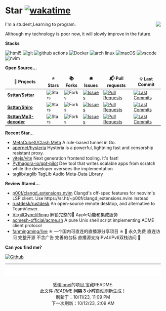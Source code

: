 # Star [![wakatime](https://wakatime.com/badge/user/840d21f8-ccf6-4443-ba54-0b5c2549c2e4.svg)](https://wakatime.com/@840d21f8-ccf6-4443-ba54-0b5c2549c2e4)

<picture>
  <source
    srcset="https://github-readme-stats.vercel.app/api?username=Ssttar&show_icons=true&theme=dark"
  />
  <source
    srcset="https://github-readme-stats.vercel.app/api?username=Ssttar&show_icons=true"
    media="(prefers-color-scheme: light), (prefers-color-scheme: no-preference)"
  />
  <img src="https://github-readme-stats.vercel.app/api?username=Ssttar&show_icons=true" align=right />
</picture>

I'm a student,Learning to program.

Although my technology is poor now, it will slowly improve in the future.

**Stacks**

<p>
  <img alt="html5" src="https://img.shields.io/badge/-HTML5-E34F26?style=flat-square&logo=html5&logoColor=white" />
  <img alt="git" src="https://img.shields.io/badge/-Git-F05032?style=flat-square&logo=git&logoColor=white" />
  <img alt="github actions"
    src="https://img.shields.io/badge/-Github_Actions-2088FF?style=flat-square&logo=github-actions&logoColor=white" />
  <img alt="Docker" src="https://img.shields.io/badge/-Docker-46a2f1?style=flat-square&logo=docker&logoColor=white" />
    <img alt="arch linux"src="https://camo.githubusercontent.com/5663f9a4e9d0c47f590d839330c5b4a140a4af82eb3ffb47d130a4dd9c321273/68747470733a2f2f696d672e736869656c64732e696f2f62616467652f2d617263686c696e75782d626c61636b3f7374796c653d666c61742d737175617265266c6f676f3d617263686c696e7578266c6f676f436f6c6f723d626c7565"/>
  <img alt="macOS" src="https://img.shields.io/badge/-macOS-333?style=flat-square&logo=apple&logoColor=white" />
  <img alt="vscode" src="https://img.shields.io/badge/Visual%20Studio%20Code-blue?style=flat-square&logo=visual-studio-code&logoColor=ffffff" />
  <img alt="nvim" src="https://img.shields.io/badge/NeoVim-649047?style=flat-square&logo=neovim&logoColor=ffffff" />
</p>

**Open Source...**

<table><thead align=center><tr border: none;><td><b>🎁 Projects</b></td><td><b>⭐ Stars</b></td><td><b>📚 Forks</b></td><td><b>🛎 Issues</b></td><td><b>📬 Pull requests</b></td><td><b>💡 Last Commit</b></td></tr></thead><tbody><tr><td><a href=https://github.com/Ssttar/Ssttar><b>Ssttar/Ssttar</b></a></td><td><img alt=Stars src="https://img.shields.io/github/stars/Ssttar/Ssttar?style=flat-square&labelColor=343b41"></td><td><img alt=Forks src="https://img.shields.io/github/forks/Ssttar/Ssttar?style=flat-square&labelColor=343b41"></td><td><a href=https://github.com/Ssttar/Ssttar/issues target=_blank><img alt=Issues src="https://img.shields.io/github/issues/Ssttar/Ssttar?style=flat-square&labelColor=343b41"></a></td><td><a href=https://github.com/Ssttar/Ssttar/pulls target=_blank><img alt="Pull Requests"src="https://img.shields.io/github/issues-pr/Ssttar/Ssttar?style=flat-square&labelColor=343b41"></a></td><td><a href=https://github.com/Ssttar/Ssttar/commits target=_blank><img alt="Last Commits"src="https://img.shields.io/github/last-commit/Ssttar/Ssttar?style=flat-square&labelColor=343b41"></a></td></tr><tr><td><a href=https://github.com/Ssttar/Shiro><b>Ssttar/Shiro</b></a></td><td><img alt=Stars src="https://img.shields.io/github/stars/Ssttar/Shiro?style=flat-square&labelColor=343b41"></td><td><img alt=Forks src="https://img.shields.io/github/forks/Ssttar/Shiro?style=flat-square&labelColor=343b41"></td><td><a href=https://github.com/Ssttar/Shiro/issues target=_blank><img alt=Issues src="https://img.shields.io/github/issues/Ssttar/Shiro?style=flat-square&labelColor=343b41"></a></td><td><a href=https://github.com/Ssttar/Shiro/pulls target=_blank><img alt="Pull Requests"src="https://img.shields.io/github/issues-pr/Ssttar/Shiro?style=flat-square&labelColor=343b41"></a></td><td><a href=https://github.com/Ssttar/Shiro/commits target=_blank><img alt="Last Commits"src="https://img.shields.io/github/last-commit/Ssttar/Shiro?style=flat-square&labelColor=343b41"></a></td></tr><tr><td><a href=https://github.com/Ssttar/Mp3-decoder><b>Ssttar/Mp3-decoder</b></a></td><td><img alt=Stars src="https://img.shields.io/github/stars/Ssttar/Mp3-decoder?style=flat-square&labelColor=343b41"></td><td><img alt=Forks src="https://img.shields.io/github/forks/Ssttar/Mp3-decoder?style=flat-square&labelColor=343b41"></td><td><a href=https://github.com/Ssttar/Mp3-decoder/issues target=_blank><img alt=Issues src="https://img.shields.io/github/issues/Ssttar/Mp3-decoder?style=flat-square&labelColor=343b41"></a></td><td><a href=https://github.com/Ssttar/Mp3-decoder/pulls target=_blank><img alt="Pull Requests"src="https://img.shields.io/github/issues-pr/Ssttar/Mp3-decoder?style=flat-square&labelColor=343b41"></a></td><td><a href=https://github.com/Ssttar/Mp3-decoder/commits target=_blank><img alt="Last Commits"src="https://img.shields.io/github/last-commit/Ssttar/Mp3-decoder?style=flat-square&labelColor=343b41"></a></td></tr></tbody></table>

**Recent Star...**

<ul><li><a href=https://github.com/MetaCubeX/Clash.Meta>MetaCubeX/Clash.Meta</a><span> A rule-based tunnel in Go.</span></li><li><a href=https://github.com/apernet/hysteria>apernet/hysteria</a><span> Hysteria is a powerful, lightning fast and censorship resistant proxy.</span></li><li><a href=https://github.com/vitejs/vite>vitejs/vite</a><span> Next generation frontend tooling. It's fast!</span></li><li><a href=https://github.com/Pythagora-io/gpt-pilot>Pythagora-io/gpt-pilot</a><span> Dev tool that writes scalable apps from scratch while the developer oversees the implementation</span></li><li><a href=https://github.com/taglib/taglib>taglib/taglib</a><span> TagLib Audio Meta-Data Library</span></li></ul>

**Review Stared...**

<ul><li><a href=https://github.com/p00f/clangd_extensions.nvim>p00f/clangd_extensions.nvim</a><span> Clangd's off-spec features for neovim's LSP client. Use https://sr.ht/~p00f/clangd_extensions.nvim instead</span></li><li><a href=https://github.com/rustdesk/rustdesk>rustdesk/rustdesk</a><span> An open-source remote desktop, and alternative to TeamViewer.</span></li><li><a href=https://github.com/VirgilClyne/iRingo>VirgilClyne/iRingo</a><span> 解锁完整的 Apple功能和集成服务</span></li><li><a href=https://github.com/acmesh-official/acme.sh>acmesh-official/acme.sh</a><span> A pure Unix shell script implementing ACME client protocol</span></li><li><a href=https://github.com/fanmingming/live>fanmingming/live</a><span> ✯ 一个国内可直连的直播源分享项目 ✯ 🔕 永久免费 直连访问 完整开源 不含广告 完善的台标 直播源支持IPv4/IPv6双栈访问 🔕</span></li></ul>

**Can you find me?**

<p><a href="https://github.com/Ssttar" target="_blank"><img alt="Github" src="https://img.shields.io/badge/GitHub-%2312100E.svg?&style=for-the-badge&logo=Github&logoColor=white" /></a>

---

<img src="./sponsorkit/sponsors.svg" />

<!-- motto -->
<p align=center>感谢<a href=https://github.com/Innei>Innei</a>的项目,宝藏README.<br>此文件 <i>README</i> <b>间隔 3 小时</b>自动刷新生成！<br>刷新于：10/11/23, 11:09 PM<br>下一次刷新：10/12/23, 2:09 AM</p>
